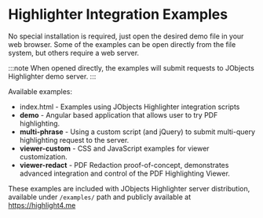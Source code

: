 Highlighter Integration Examples
================================

No special installation is required, just open the desired demo file in your web browser.
Some of the examples can be open directly from the file system, but others require a web server.

:::note
When opened directly, the examples will submit requests to JObjects Highlighter demo server.
:::

Available examples:

* index.html - Examples using JObjects Highlighter integration scripts
* **demo** - Angular based application that allows user to try PDF highlighting.
* **multi-phrase** - Using a custom script (and jQuery) to submit multi-query highlighting request to the server.
* **viewer-custom** - CSS and JavaScript examples for viewer customization.
* **viewer-redact** - PDF Redaction proof-of-concept, demonstrates advanced integration and control of the PDF Highlighting Viewer.



These examples are included with JObjects Highlighter server distribution, available under `/examples/` path
and publicly available at https://highlight4.me
